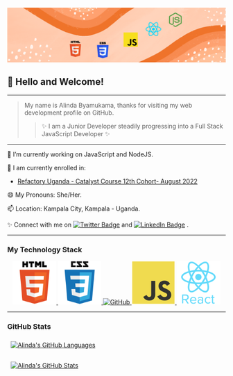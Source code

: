 ![Alinda's Header](ornagebanner.png)

## 👋 Hello and Welcome!

---

> My name is Alinda Byamukama, thanks for visiting my web development profile on GitHub.
>> ✨ I am a Junior Developer steadily progressing into a Full Stack JavaScript Developer ✨ 

---

<p>🔭 I’m currently working on JavaScript and NodeJS.</p>
<p>🌱 I am currently enrolled in:</p>

<!-- - <a href="https://zerotomastery.io/courses/coding-bootcamp/" title="ZeroToMastery" target="_blank">The Complete Web Developer in 2022 bootcamp at the Zero to Mastery Academy</a> -->
- <a href="https://www.refactory.ug/">Refactory Uganda - Catalyst Course 12th Cohort- August 2022</a>

<p>😄 My Pronouns: She/Her.</p>
<p>📫 Location: Kampala City, Kampala - Uganda.</p>
<p>
    
✨ Connect with me on [![Twitter Badge](https://img.shields.io/badge/Twitter-Profile-informational?style=flat&logo=twitter&logoColor=white&color=1CA2F1)](https://twitter.com/alindaByamukama) and [![LinkedIn Badge](https://img.shields.io/badge/LinkedIn-Profile-informational?style=flat&logo=linkedin&logoColor=white&color=0D76A8)](https://www.linkedin.com/in/alinda-byamukama-b8980120b/) . 

</p>

---

### My Technology Stack
<p align="center">
<!--  HTML  -->
    <a href="https://www.w3.org/html/" target="_blank" rel="noreferrer">
    <img
    src="https://raw.githubusercontent.com/devicons/devicon/master/icons/html5/html5-original-wordmark.svg"
    alt="html5"
    width="100"
    height="100"
    />
<!--  CSS  -->
    </a>
    <a href="https://www.w3schools.com/css/" target="_blank" rel="noreferrer">
    <img
    src="https://raw.githubusercontent.com/devicons/devicon/master/icons/css3/css3-original-wordmark.svg"
    alt="css3"
    width="100"
    height="100"
    />
    </a>
<!-- GITHUB  -->
      </a>
    <a href="https://github.com/" target="_blank" rel="noreferrer">
    <img
    src="https://github.githubassets.com/images/modules/logos_page/GitHub-Mark.png"
    alt="GitHub"
    width="100"
    height="100"
    />
    </a>
<!--  JS  -->
    <a
    href="https://developer.mozilla.org/en-US/docs/Web/JavaScript"
    target="_blank"
    rel="noreferrer"
    >
    <img
    src="https://raw.githubusercontent.com/devicons/devicon/master/icons/javascript/javascript-original.svg"
    alt="javascript"
    width="100"
    height="100"
    />
    </a>
<!--  REACTJS  -->
    <a href="https://reactjs.org/" target="_blank" rel="noreferrer">
    <img
    src="https://raw.githubusercontent.com/devicons/devicon/master/icons/react/react-original-wordmark.svg"
    alt="react"
    width="100"
    height="100"
    />
    </a>
<!--  NODEJS  -->
<!--
    <a href="https://www.nodejs.com" target="_blank" rel="noreferrer">
    <img
    src="https://raw.githubusercontent.com/devicons/devicon/master/icons/nodejs/nodejs-original.svg"
    alt="nodejs"
    width="100"
    height="100"
    />
    </a>
    -->
<!--  EXPRESSJS  -->
<!--
      <a href="https://expressjs.com" target="_blank" rel="noreferrer">
    <img
    src="https://w7.pngwing.com/pngs/925/447/png-transparent-express-js-node-js-javascript-mongodb-node-js-text-trademark-logo.png"
    alt="expressjs"
    width="100"
    height="100"
    />
    </a>
    -->
<!--  SQL  -->
<!--
      <a href="https://docs.microsoft.com/en-us/sql/sql-server/?view=sql-server-ver16" target="_blank" rel="noreferrer">
    <img
    src="https://cdn-icons-png.flaticon.com/512/5968/5968409.png"
    alt="SQL"
    width="100"
    height="100"
    />
    </a>
    -->
</p>

---

### GitHub Stats
<!--Anurag Hazra‘s GitHub ReadMe Stats (https://github.com/anuraghazra/github-readme-stats)-->

<!-- most used languages -->
<p>
    <a href="https://github.com/alindaByamukama">
      <img 
           align="center" 
           style="margin:0.5rem" 
           src="https://github-readme-stats.vercel.app/api/top-langs/?username=alindaByamukama&show_icons=true&theme=radical&layout=compact" 
           alt="Alinda's GitHub Languages"
       />
    </a>
</p>
                
<p>
<!-- my github stats -->
    <a href="https://github.com/alindaByamukama">
      <img 
           align="center" 
           style="margin:0.5rem" 
           src="https://github-readme-stats.vercel.app/api?username=alindaByamukama&show_icons=true&theme=radical" 
           alt="Alinda's GitHub Stats" 
       />
    </a>
</p>

<!--
## 📫 Here is where you can find me ...
[![Twitter Badge](https://img.shields.io/badge/Twitter-Profile-informational?style=flat&logo=twitter&logoColor=white&color=1CA2F1)](https://twitter.com/alindaByamukama) 
[![LinkedIn Badge](https://img.shields.io/badge/LinkedIn-Profile-informational?style=flat&logo=linkedin&logoColor=white&color=0D76A8)](https://www.linkedin.com/in/alinda-byamukama-b8980120b/)
[![Medium Badge](https://img.shields.io/badge/Medium-Profile-informational?style=flat&logo=linkedin&logoColor=white&color=0D76A8)](https://alindabyamukama.medium.com/)
-->

<br>
<!-- Main resource Used to create this readme (https://blog.braydoncoyer.dev/creating-a-killer-github-profile-readme-part-1) -->
<!--
**alindaByamukama/alindaByamukama** is a ✨ _special_ ✨ repository because its `README.md` (this file) appears on your GitHub profile.

Here are some ideas to get you started:

- 🔭 I’m currently working on mastering Vanilla JavaScript by creating various projects.
- 🌱 I’m currently learning JavaScript.
- 👯 I’m looking to collaborate on ...
- 🤔 I’m looking for help with ...
- 💬 Ask me about ...
- 📫 How to reach me: ...
- 😄 Pronouns: ... She/Her
- ⚡ Fun fact: ... 
- ✨ Sparkles ... could be used for anything!
-->

